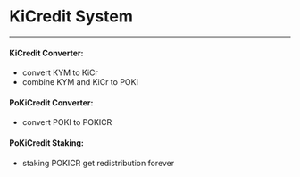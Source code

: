 # KiCredit System
---

#### KiCredit Converter:
 - convert KYM to KiCr
 - combine KYM and KiCr to POKI

#### PoKiCredit Converter:
 - convert POKI to POKICR

#### PoKiCredit Staking:
 - staking POKICR get redistribution forever
